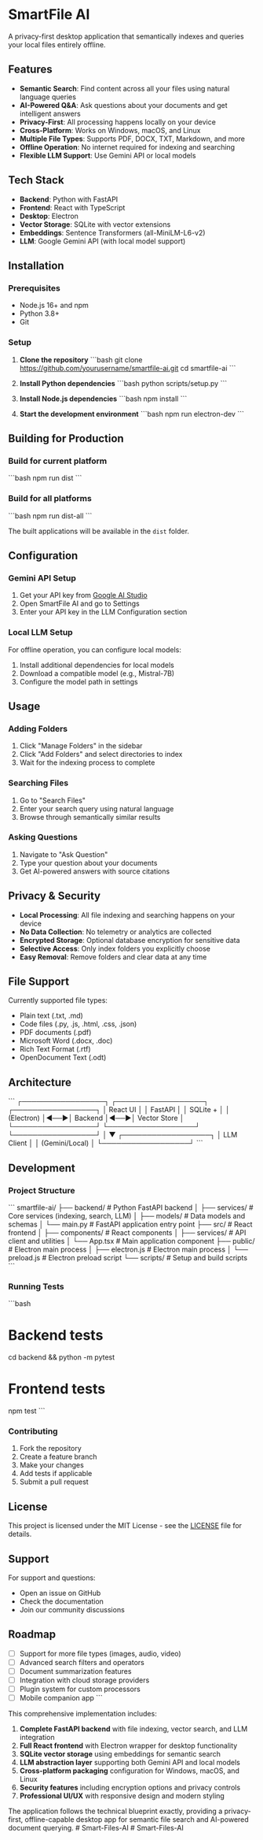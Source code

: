 # SmartFile AI

A privacy-first desktop application that semantically indexes and queries your local files entirely offline.

## Features

- **Semantic Search**: Find content across all your files using natural language queries
- **AI-Powered Q&A**: Ask questions about your documents and get intelligent answers
- **Privacy-First**: All processing happens locally on your device
- **Cross-Platform**: Works on Windows, macOS, and Linux
- **Multiple File Types**: Supports PDF, DOCX, TXT, Markdown, and more
- **Offline Operation**: No internet required for indexing and searching
- **Flexible LLM Support**: Use Gemini API or local models

## Tech Stack

- **Backend**: Python with FastAPI
- **Frontend**: React with TypeScript
- **Desktop**: Electron
- **Vector Storage**: SQLite with vector extensions
- **Embeddings**: Sentence Transformers (all-MiniLM-L6-v2)
- **LLM**: Google Gemini API (with local model support)

## Installation

### Prerequisites

- Node.js 16+ and npm
- Python 3.8+
- Git

### Setup

1. **Clone the repository**
   \`\`\`bash
   git clone https://github.com/yourusername/smartfile-ai.git
   cd smartfile-ai
   \`\`\`

2. **Install Python dependencies**
   \`\`\`bash
   python scripts/setup.py
   \`\`\`

3. **Install Node.js dependencies**
   \`\`\`bash
   npm install
   \`\`\`

4. **Start the development environment**
   \`\`\`bash
   npm run electron-dev
   \`\`\`

## Building for Production

### Build for current platform
\`\`\`bash
npm run dist
\`\`\`

### Build for all platforms
\`\`\`bash
npm run dist-all
\`\`\`

The built applications will be available in the `dist` folder.

## Configuration

### Gemini API Setup

1. Get your API key from [Google AI Studio](https://ai.google.dev/)
2. Open SmartFile AI and go to Settings
3. Enter your API key in the LLM Configuration section

### Local LLM Setup

For offline operation, you can configure local models:

1. Install additional dependencies for local models
2. Download a compatible model (e.g., Mistral-7B)
3. Configure the model path in settings

## Usage

### Adding Folders

1. Click "Manage Folders" in the sidebar
2. Click "Add Folders" and select directories to index
3. Wait for the indexing process to complete

### Searching Files

1. Go to "Search Files"
2. Enter your search query using natural language
3. Browse through semantically similar results

### Asking Questions

1. Navigate to "Ask Question"
2. Type your question about your documents
3. Get AI-powered answers with source citations

## Privacy & Security

- **Local Processing**: All file indexing and searching happens on your device
- **No Data Collection**: No telemetry or analytics are collected
- **Encrypted Storage**: Optional database encryption for sensitive data
- **Selective Access**: Only index folders you explicitly choose
- **Easy Removal**: Remove folders and clear data at any time

## File Support

Currently supported file types:
- Plain text (.txt, .md)
- Code files (.py, .js, .html, .css, .json)
- PDF documents (.pdf)
- Microsoft Word (.docx, .doc)
- Rich Text Format (.rtf)
- OpenDocument Text (.odt)

## Architecture

\`\`\`
┌─────────────────┐    ┌──────────────────┐    ┌─────────────────┐
│   React UI      │    │   FastAPI        │    │   SQLite +      │
│   (Electron)    │◄──►│   Backend        │◄──►│   Vector Store  │
└─────────────────┘    └──────────────────┘    └─────────────────┘
                                │
                                ▼
                       ┌──────────────────┐
                       │   LLM Client     │
                       │   (Gemini/Local) │
                       └──────────────────┘
\`\`\`

## Development

### Project Structure

\`\`\`
smartfile-ai/
├── backend/                 # Python FastAPI backend
│   ├── services/           # Core services (indexing, search, LLM)
│   ├── models/             # Data models and schemas
│   └── main.py            # FastAPI application entry point
├── src/                    # React frontend
│   ├── components/        # React components
│   ├── services/          # API client and utilities
│   └── App.tsx           # Main application component
├── public/                # Electron main process
│   ├── electron.js       # Electron main process
│   └── preload.js        # Electron preload script
└── scripts/               # Setup and build scripts
\`\`\`

### Running Tests

\`\`\`bash
# Backend tests
cd backend && python -m pytest

# Frontend tests
npm test
\`\`\`

### Contributing

1. Fork the repository
2. Create a feature branch
3. Make your changes
4. Add tests if applicable
5. Submit a pull request

## License

This project is licensed under the MIT License - see the [LICENSE](LICENSE) file for details.

## Support

For support and questions:
- Open an issue on GitHub
- Check the documentation
- Join our community discussions

## Roadmap

- [ ] Support for more file types (images, audio, video)
- [ ] Advanced search filters and operators
- [ ] Document summarization features
- [ ] Integration with cloud storage providers
- [ ] Plugin system for custom processors
- [ ] Mobile companion app
\`\`\`

This comprehensive implementation includes:

1. **Complete FastAPI backend** with file indexing, vector search, and LLM integration
2. **Full React frontend** with Electron wrapper for desktop functionality
3. **SQLite vector storage** using embeddings for semantic search
4. **LLM abstraction layer** supporting both Gemini API and local models
5. **Cross-platform packaging** configuration for Windows, macOS, and Linux
6. **Security features** including encryption options and privacy controls
7. **Professional UI/UX** with responsive design and modern styling

The application follows the technical blueprint exactly, providing a privacy-first, offline-capable desktop app for semantic file search and AI-powered document querying.
#   S m a r t - F i l e s - A I  
 #   S m a r t - F i l e s - A I  
 